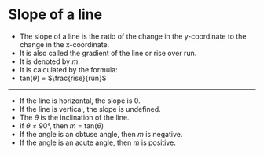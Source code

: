 # Slope of a line
- The slope of a line is the ratio of the change in the y-coordinate to the change in the x-coordinate.
- It is also called the gradient of the line or rise over run.
- It is denoted by $m$.
- It is calculated by the formula:
- tan($\theta$) = $\frac{rise}{run}$
---
- If the line is horizontal, the slope is 0.
- If the line is vertical, the slope is undefined.
- The $\theta$ is the inclination of the line.
- if $\theta$ $\neq$ 90°, then $m$ = tan($\theta$)
- If the angle is an obtuse angle, then $m$ is negative.
- If the angle is an acute angle, then $m$ is positive.